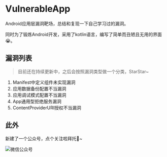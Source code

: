# VulnerableApp

Android应用层漏洞靶场，总结和复现一下自己学习过的漏洞。

同时为了锻炼Android开发，采用了kotlin语言，编写了简单而丑陋且无用的界面😭。


## 漏洞列表

> 目前还在持续更新中，之后会按照漏洞类型做一个分类，StarStar~

1. Manifest中定义组件未实现漏洞
2. 应用数据备份配置不当漏洞
3. 应用调试模式配置不当漏洞
4. App通用型拒绝服务漏洞
5. ContentProviderURI授权不当漏洞



## 此外

新建了一个公众号，点个关注啦拜托🤪~

![微信公众号](https://fastly.jsdelivr.net/gh/Forgo7ten/VulnerableApp@main/assets/link.png)
